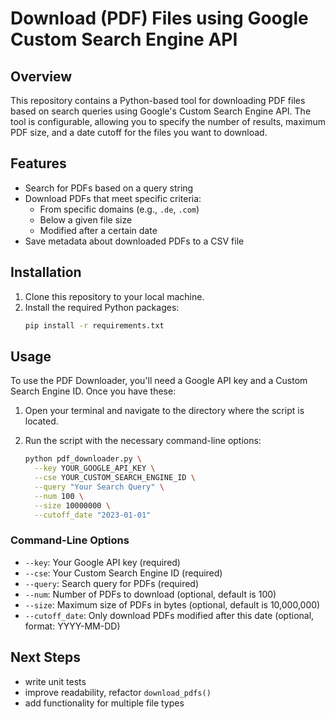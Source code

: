 # Download (PDF) Files using Google Custom Search Engine API

## Overview

This repository contains a Python-based tool for downloading PDF files based on search queries using Google's Custom Search Engine API. The tool is configurable, allowing you to specify the number of results, maximum PDF size, and a date cutoff for the files you want to download.

## Features

- Search for PDFs based on a query string
- Download PDFs that meet specific criteria:
  - From specific domains (e.g., `.de`, `.com`)
  - Below a given file size
  - Modified after a certain date
- Save metadata about downloaded PDFs to a CSV file

## Installation

1. Clone this repository to your local machine.
2. Install the required Python packages:
    ```bash
    pip install -r requirements.txt
    ```

## Usage

To use the PDF Downloader, you'll need a Google API key and a Custom Search Engine ID. Once you have these:

1. Open your terminal and navigate to the directory where the script is located.
2. Run the script with the necessary command-line options:

    ```bash
    python pdf_downloader.py \
      --key YOUR_GOOGLE_API_KEY \
      --cse YOUR_CUSTOM_SEARCH_ENGINE_ID \
      --query "Your Search Query" \
      --num 100 \
      --size 10000000 \
      --cutoff_date "2023-01-01"
    ```

### Command-Line Options

- `--key`: Your Google API key (required)
- `--cse`: Your Custom Search Engine ID (required)
- `--query`: Search query for PDFs (required)
- `--num`: Number of PDFs to download (optional, default is 100)
- `--size`: Maximum size of PDFs in bytes (optional, default is 10,000,000)
- `--cutoff_date`: Only download PDFs modified after this date (optional, format: YYYY-MM-DD)


## Next Steps
- write unit tests
- improve readability, refactor `download_pdfs()`
- add functionality for multiple file types
